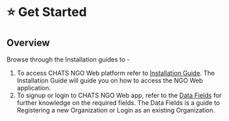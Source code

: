 # ⭐ Get Started

## Overview&#x20;

Browse through the Installation guides to -

1. To access CHATS NGO Web platform refer to [Installation Guide](installation-guide.md). The Installation Guide will guide you on how to access the NGO Web application.
2. To signup or login to CHATS NGO Web app, refer to the [Data Fields](data-fields.md) for further knowledge on the required fields. The Data Fields is a guide to Registering a new Organization or Login as an existing Organization.

